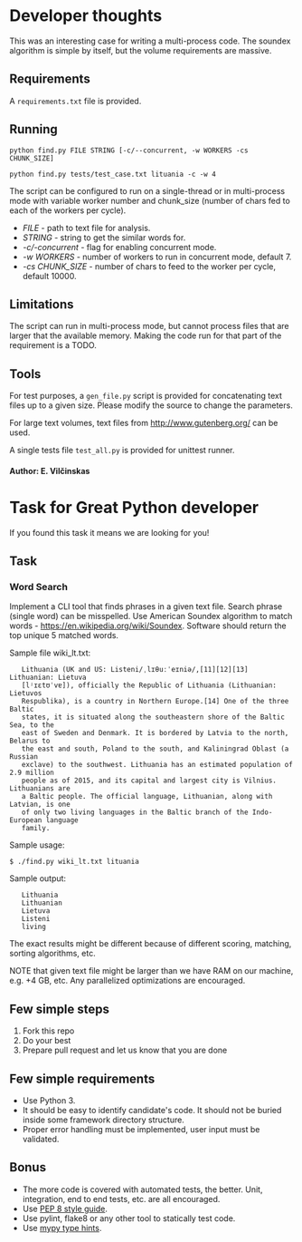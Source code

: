 # Developer thoughts

This was an interesting case for writing a multi-process code. The soundex
algorithm is simple by itself, but the volume requirements are massive.

## Requirements

A `requirements.txt` file is provided.

## Running

`python find.py FILE STRING [-c/--concurrent, -w WORKERS -cs CHUNK_SIZE]`

`python find.py tests/test_case.txt lituania -c -w 4`

The script can be configured to run on a single-thread or in multi-process
mode with variable worker number and chunk_size (number of chars fed to
each of the workers per cycle).

- *FILE* - path to text file for analysis.
- *STRING* - string to get the similar words for.
- *-c/-concurrent* - flag for enabling concurrent mode.
- *-w WORKERS* - number of workers to run in concurrent mode, default 7.
- *-cs CHUNK_SIZE* - number of chars to feed to the worker per cycle, default 10000.

## Limitations

The script can run in multi-process mode, but cannot process files that
are larger that the available memory. Making the code run for that part
of the requirement is a TODO.

## Tools

For test purposes, a `gen_file.py` script is provided for concatenating
text files up to a given size. Please modify the source to change the
parameters.

For large text volumes, text files from http://www.gutenberg.org/ can be
used.

A single tests file `test_all.py` is provided for unittest runner.

#### Author: E. Vilčinskas

# Task for Great Python developer

If you found this task it means we are looking for you!

## Task

### Word Search

Implement a CLI tool that finds phrases in a given text file. Search phrase (single word) can be misspelled. 
Use American Soundex algorithm to match words - https://en.wikipedia.org/wiki/Soundex. 
Software should return the top unique 5 matched words.

Sample file wiki_lt.txt:
```
   Lithuania (UK and US: Listeni/ˌlɪθuːˈeɪniə/,[11][12][13] Lithuanian: Lietuva
   [lʲɪɛtʊˈvɐ]), officially the Republic of Lithuania (Lithuanian: Lietuvos
   Respublika), is a country in Northern Europe.[14] One of the three Baltic
   states, it is situated along the southeastern shore of the Baltic Sea, to the
   east of Sweden and Denmark. It is bordered by Latvia to the north, Belarus to
   the east and south, Poland to the south, and Kaliningrad Oblast (a Russian
   exclave) to the southwest. Lithuania has an estimated population of 2.9 million
   people as of 2015, and its capital and largest city is Vilnius. Lithuanians are
   a Baltic people. The official language, Lithuanian, along with Latvian, is one
   of only two living languages in the Baltic branch of the Indo-European language
   family.
```

Sample usage:

`$ ./find.py wiki_lt.txt lituania`

Sample output:
```
   Lithuania
   Lithuanian
   Lietuva
   Listeni
   living
```
The exact results might be different because of different scoring, matching, sorting algorithms, etc.

NOTE that given text file might be larger than we have RAM on our machine, e.g. +4 GB, etc.
Any parallelized optimizations are encouraged.

## Few simple steps

1. Fork this repo
2. Do your best
3. Prepare pull request and let us know that you are done

## Few simple requirements

- Use Python 3.
- It should be easy to identify candidate's code. It should not be buried inside some framework directory structure.
- Proper error handling must be implemented, user input must be validated.

## Bonus

- The more code is covered with automated tests, the better. Unit, integration, end to end tests, etc. are all encouraged.
- Use [PEP 8 style guide](http://pep8.org/).
- Use pylint, flake8 or any other tool to statically test code.
- Use [mypy type hints](http://www.mypy-lang.org/).

